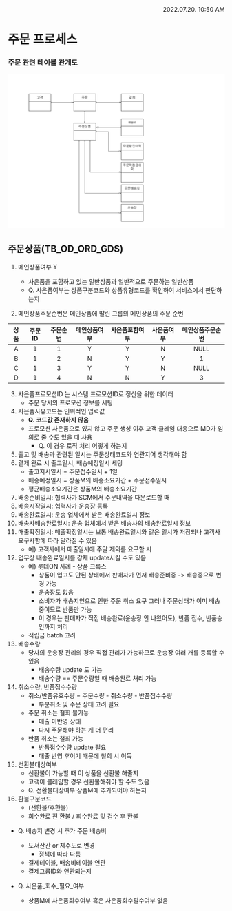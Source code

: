 <div style="text-align: right"> 2022.07.20. 10:50 AM </div>

# 주문 프로세스

### 주문 관련 테이블 관계도
![image](../../source/imgs/ord-erd2.bmp)

## 주문상품(TB_OD_ORD_GDS)

1. 메인상품여부 Y
    - 사은품을 포함하고 있는 일반상품과 일반적으로 주문하는 일반상품
    - Q. 사은품여부는 상품구분코드와 상품유형코드를 확인하여 서비스에서 판단하는지

2. 메인상품주문순번은 메인상품에 딸린 그룹의 메인상품의 주문 순번

|상품|주문ID|주문순번|메인상품여부|사은품포함여부|사은품여부|메인상품주문순번|
|:---:|:---:|:---:|:---:|:---:|:---:|:---:|
|A|1|1|Y|Y|N|NULL|
|B|1|2|N|Y|Y|1|
|C|1|3|Y|Y|N|NULL|
|D|1|4|N|N|Y|3|

3. 사은품프로모션ID 는 시스템 프로모션ID로 정산을 위한 데이터
    - 주문 당시의 프로모션 정보를 세팅
4. 사은품사유코드는 인위적인 입력값
    - **Q. 코드값 존재하지 않음**
    - 프로모션 사은품으로 있지 않고 주문 생성 이후 고객 클레임 대응으로 MD가 임의로 줄 수도 있을 때 사용
        - Q. 이 경우 로직 처리 어떻게 하는지
5. 출고 및 배송과 관련된 일시는 주문상태코드와 연관지어 생각해야 함
6. 결제 완료 시 출고일시, 배송예정일시 세팅
    - 출고지시일시 = 주문접수일시 + 1일
    - 배송예정일시 = 상품M의 배송소요기간 + 주문접수일시
    - 평균배송소요기간은 상품M의 배송소요기간
7. 배송준비일시: 협력사가 SCM에서 주문내역을 다운로드할 때
8. 배송시작일시: 협력사가 운송장 등록
9. 배송완료일시: 운송 업체에서 받은 배송완료일시 정보
10. 배송사배송완료일시: 운송 업체에서 받은 배송사의 배송완료일시 정보
11. 매출확정일시: 매출확정일시는 보통 배송완료일시와 같은 일시가 저장되나 고객사요구사항에 따라 달라질 수 있음
    - 예) 고객사에서 매출일시에 주말 제외를 요구할 시
12. 업무상 배송완료일시를 강제 update시킬 수도 있음
    - 예) 롯데ON 사례 - 상품 크록스
        - 상품이 입고도 안된 상태에서 판매자가 먼저 배송준비중 -> 배송중으로 변경 가능
        - 운송장도 없음
        - 소비자가 배송지연으로 인한 주문 취소 요구 그러나 주문상태가 이미 배송중이므로 반품만 가능
        - 이 경우는 판매자가 직접 배송완료(운송장 안 나왔어도), 반품 접수, 반품승인까지 처리
    - 적립금 batch 고려
13. 배송수량
    - 당사의 운송장 관리의 경우 직접 관리가 가능하므로 운송장 여러 개를 등록할 수 있음
        - 배송수량 update 도 가능
        - 배송수량 == 주문수량일 때 배송완료 처리 가능
14. 취소수량, 반품접수수량
    - 취소/반품유효수량 = 주문수량 - 취소수량 - 반품접수수량
        - 부분취소 및 주문 상태 고려 필요
    - 주문 취소는 철회 불가능
        - 매출 미반영 상태
        - 다시 주문해야 하는 게 더 편리
    - 반품 취소는 철회 가능
        - 반품접수수량 update 필요
        - 매출 반영 후이기 때문에 철회 시 이득
15. 선환불대상여부
    - 선환불이 가능할 때 이 상품을 선환불 해줄지
    - 고객이 클레임할 경우 선환불해줘야 할 수도 있음
    - Q. 선환불대상여부 상품M에 추가되어야 하는지
16. 환불구분코드
    - (선환불/후환불)
    - 회수완료 전 환불 / 회수완료 및 검수 후 환불


* Q. 배송지 변경 시 추가 주문 배송비
    - 도서산간 or 제주도로 변경
        - 정책에 따라 다름
    - 결제테이블, 배송비테이블 연관
    - 결제그룹ID와 연관되는지

* Q. 사은품_회수_필요_여부
    - 상품M에 사은품회수여부 혹은 사은품회수필수여부 없음